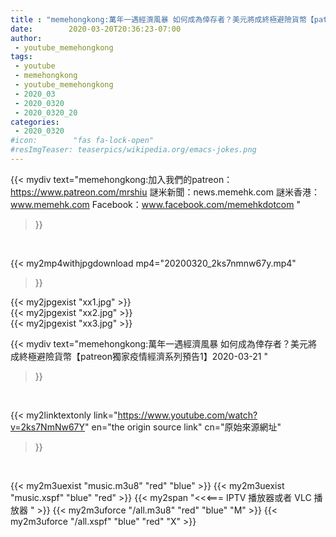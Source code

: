 ```yaml
---
title : "memehongkong:萬年一遇經濟風暴 如何成為倖存者？美元將成終極避險貨幣【patreon獨家疫情經濟系列預告1】2020-03-21 "
date:        2020-03-20T20:36:23-07:00
author:
 - youtube_memehongkong
tags:
 - youtube
 - memehongkong
 - youtube_memehongkong
 - 2020_03
 - 2020_0320
 - 2020_0320_20
categories:
 - 2020_0320
#icon:        "fas fa-lock-open"
#resImgTeaser: teaserpics/wikipedia.org/emacs-jokes.png
---
```


{{< mydiv text="memehongkong:加入我們的patreon：https://www.patreon.com/mrshiu 謎米新聞：news.memehk.com 謎米香港： www.memehk.com Facebook：www.facebook.com/memehkdotcom "
>}}
<br>


{{< my2mp4withjpgdownload mp4="20200320_2ks7nmnw67y.mp4"
>}}

{{< my2jpgexist "xx1.jpg" >}}<br>
{{< my2jpgexist "xx2.jpg" >}}<br>
{{< my2jpgexist "xx3.jpg" >}}<br>



{{< mydiv text="memehongkong:萬年一遇經濟風暴 如何成為倖存者？美元將成終極避險貨幣【patreon獨家疫情經濟系列預告1】2020-03-21 "
>}}
<br>

{{< my2linktextonly link="https://www.youtube.com/watch?v=2ks7NmNw67Y"
en="the origin source link" cn="原始來源網址"
>}}


<br>

{{< my2m3uexist "music.m3u8" "red"  "blue" >}} {{< my2m3uexist "music.xspf" "blue" "red"  >}} {{< my2span "<<<=== IPTV 播放器或者 VLC 播放器 " >}} {{< my2m3uforce "/all.m3u8" "red"  "blue" "M" >}} {{< my2m3uforce "/all.xspf" "blue" "red"  "X" >}} 
